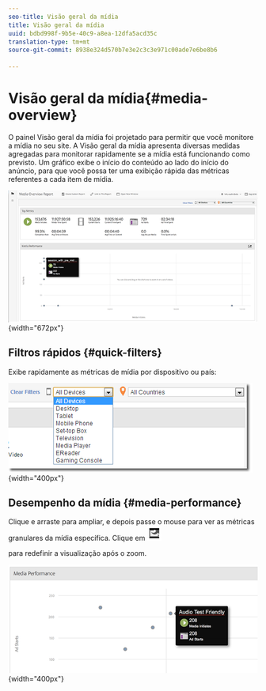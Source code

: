 ```yaml
---
seo-title: Visão geral da mídia
title: Visão geral da mídia
uuid: bdbd998f-9b5e-40c9-a8ea-12dfa5acd35c
translation-type: tm+mt
source-git-commit: 8938e324d570b7e3e2c3c3e971c00ade7e6be8b6

---
```



# Visão geral da mídia{#media-overview}

O painel Visão geral da mídia foi projetado para permitir que você monitore a mídia no seu site. A Visão geral da mídia apresenta diversas medidas agregadas para monitorar rapidamente se a mídia está funcionando como previsto. Um gráfico exibe o início do conteúdo ao lado do início do anúncio, para que você possa ter uma exibição rápida das métricas referentes a cada item de mídia.

![](assets/media_overview.png){width="672px"}

## Filtros rápidos {#quick-filters}

Exibe rapidamente as métricas de mídia por dispositivo ou país:

![](assets/video-overview-report-filters.png){width="400px"}

## Desempenho da mídia {#media-performance}

Clique e arraste para ampliar, e depois passe o mouse para ver as métricas granulares da mídia específica. Clique em  ![](assets/video-overview-report-revert.png)

para redefinir a visualização após o zoom.

![](assets/media_overview_zoom.png){width="400px"}

